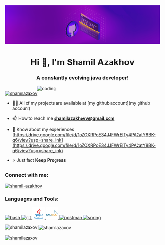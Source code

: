 ![logo](https://github.com/ShamilAzaxov/ShamilAzaxov/blob/main/github%20banner.png)
<h1 align="center">Hi 👋, I'm Shamil Azakhov</h1>
<h3 align="center">A constantly evolving java developer!</h3>

<img align="right" alt="coding" width="400" src="https://camo.githubusercontent.com/c1dcb74cc1c1835b1d716f5051499a2814c683c806b15f04b0eba492863703e9/68747470733a2f2f63646e2e6472696262626c652e636f6d2f75736572732f3733303730332f73637265656e73686f74732f363538313234332f6176656e746f2e676966" >

<p align="left"> <a href="https://github.com/ryo-ma/github-profile-trophy"><img src="https://github-profile-trophy.vercel.app/?username=shamilazaxov" alt="shamilazaxov" /></a> </p>

- 👨‍💻 All of my projects are available at [my github account](my github account)

- 📫 How to reach me **shamilazakhovv@gmail.com**

- 📄 Know about my experiences [https://drive.google.com/file/d/1oZOXRPoE34JJFWrElTy4PA2atY8BK-q6/view?usp=share_link](https://drive.google.com/file/d/1oZOXRPoE34JJFWrElTy4PA2atY8BK-q6/view?usp=share_link)

- ⚡ Just fact **Keep Progress**

<h3 align="left">Connect with me:</h3>
<p align="left">
<a href="https://linkedin.com/in/shamil-azakhov" target="blank"><img align="center" src="https://raw.githubusercontent.com/rahuldkjain/github-profile-readme-generator/master/src/images/icons/Social/linked-in-alt.svg" alt="shamil-azakhov" height="30" width="40" /></a>
</p>

<h3 align="left">Languages and Tools:</h3>
<p align="left"> <a href="https://www.gnu.org/software/bash/" target="_blank" rel="noreferrer"> <img src="https://www.vectorlogo.zone/logos/gnu_bash/gnu_bash-icon.svg" alt="bash" width="40" height="40"/> </a> <a href="https://git-scm.com/" target="_blank" rel="noreferrer"> <img src="https://www.vectorlogo.zone/logos/git-scm/git-scm-icon.svg" alt="git" width="40" height="40"/> </a> <a href="https://www.java.com" target="_blank" rel="noreferrer"> <img src="https://raw.githubusercontent.com/devicons/devicon/master/icons/java/java-original.svg" alt="java" width="40" height="40"/> </a> <a href="https://www.mysql.com/" target="_blank" rel="noreferrer"> <img src="https://raw.githubusercontent.com/devicons/devicon/master/icons/mysql/mysql-original-wordmark.svg" alt="mysql" width="40" height="40"/> </a> <a href="https://postman.com" target="_blank" rel="noreferrer"> <img src="https://www.vectorlogo.zone/logos/getpostman/getpostman-icon.svg" alt="postman" width="40" height="40"/> </a> <a href="https://spring.io/" target="_blank" rel="noreferrer"> <img src="https://www.vectorlogo.zone/logos/springio/springio-icon.svg" alt="spring" width="40" height="40"/> </a> </p>

<p><img align="left" src="https://github-readme-stats.vercel.app/api/top-langs?username=shamilazaxov&show_icons=true&locale=en&layout=compact" alt="shamilazaxov" /></p>

<p>&nbsp;<img align="center" src="https://github-readme-stats.vercel.app/api?username=shamilazaxov&show_icons=true&locale=en" alt="shamilazaxov" /></p>

<p><img align="center" src="https://github-readme-streak-stats.herokuapp.com/?user=shamilazaxov&" alt="shamilazaxov" /></p>
